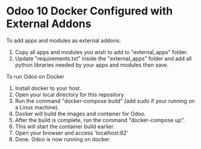 # Odoo 10 Docker Configured with External Addons

To add apps and modules as external addons:

1. Copy all apps and modules you wish to add to "external_apps" folder.
2. Update "requirements.txt" inside the "external_apps" folder and add all python libraries needed by your apps and modules then save.


To run Odoo on Docker
1. Install docker to your host.
2. Open your local directory for this repository.
3. Run the command "docker-compose build" (add sudo if your running on a Linux machine).
4. Docker will build the images and container for Odoo.
5. After the build is complete, run the command "docker-compose up".
6. This will start the container build earlier.
7. Open your browser and access 'localhost:82'
8. Done. Odoo is now running on docker.

